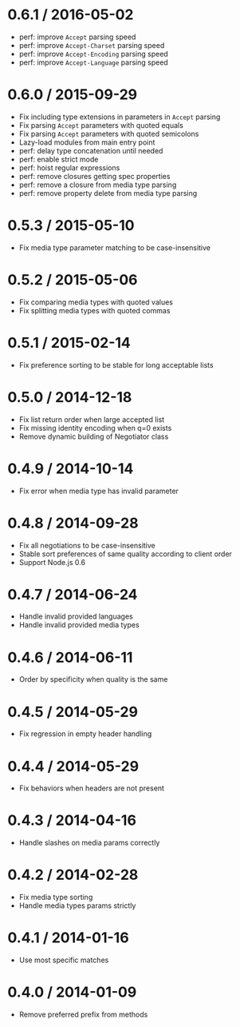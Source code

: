 # 0.6.1 / 2016-05-02

- perf: improve `Accept` parsing speed
- perf: improve `Accept-Charset` parsing speed
- perf: improve `Accept-Encoding` parsing speed
- perf: improve `Accept-Language` parsing speed

# 0.6.0 / 2015-09-29

- Fix including type extensions in parameters in `Accept` parsing
- Fix parsing `Accept` parameters with quoted equals
- Fix parsing `Accept` parameters with quoted semicolons
- Lazy-load modules from main entry point
- perf: delay type concatenation until needed
- perf: enable strict mode
- perf: hoist regular expressions
- perf: remove closures getting spec properties
- perf: remove a closure from media type parsing
- perf: remove property delete from media type parsing

# 0.5.3 / 2015-05-10

- Fix media type parameter matching to be case-insensitive

# 0.5.2 / 2015-05-06

- Fix comparing media types with quoted values
- Fix splitting media types with quoted commas

# 0.5.1 / 2015-02-14

- Fix preference sorting to be stable for long acceptable lists

# 0.5.0 / 2014-12-18

- Fix list return order when large accepted list
- Fix missing identity encoding when q=0 exists
- Remove dynamic building of Negotiator class

# 0.4.9 / 2014-10-14

- Fix error when media type has invalid parameter

# 0.4.8 / 2014-09-28

- Fix all negotiations to be case-insensitive
- Stable sort preferences of same quality according to client order
- Support Node.js 0.6

# 0.4.7 / 2014-06-24

- Handle invalid provided languages
- Handle invalid provided media types

# 0.4.6 / 2014-06-11

- Order by specificity when quality is the same

# 0.4.5 / 2014-05-29

- Fix regression in empty header handling

# 0.4.4 / 2014-05-29

- Fix behaviors when headers are not present

# 0.4.3 / 2014-04-16

- Handle slashes on media params correctly

# 0.4.2 / 2014-02-28

- Fix media type sorting
- Handle media types params strictly

# 0.4.1 / 2014-01-16

- Use most specific matches

# 0.4.0 / 2014-01-09

- Remove preferred prefix from methods
